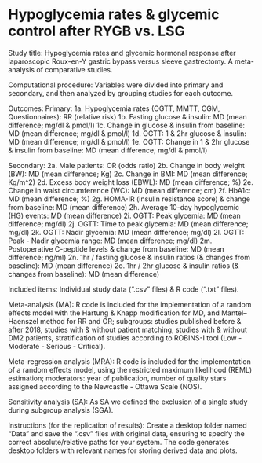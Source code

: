 # Hypoglycemia rates & glycemic control after RYGB vs. LSG

Study title: Hypoglycemia rates and glycemic hormonal response after laparoscopic Roux-en-Y gastric bypass versus sleeve gastrectomy. A meta-analysis of comparative studies.

Computational procedure: Variables were divided into primary and secondary, and then analyzed by grouping studies for each outcome.

Outcomes: 
Primary: 
1a. Hypoglycemia rates (OGTT, MMTT, CGM, Questionnaires): RR (relative risk)
1b. Fasting glucose & insulin: MD (mean difference; mg/dl & pmol/l)
1c. Change in glucose & insulin from baseline: MD (mean difference; mg/dl & pmol/l)
1d. OGTT: 1 & 2hr glucose & insulin: MD (mean difference; mg/dl & pmol/l)
1e. OGTT: Change in 1 & 2hr glucose & insulin from baseline: MD (mean difference; mg/dl & pmol/l)

Secondary: 
2a. Male patients: OR (odds ratio)
2b. Change in body weight (BW): MD (mean difference; Kg)
2c. Change in BMI: MD (mean difference; Kg/m^2)
2d. Excess body weight loss (EBWL): MD (mean difference; %)
2e. Change in waist circumference (WC): MD (mean difference; cm)
2f. HbA1c: MD (mean difference; %)
2g. HOMA-IR (insulin resistance score) & change from baseline: MD (mean difference)
2h. Average 10-day hypoglycemic (HG) events: MD (mean difference)
2i. OGTT: Peak glycemia: MD (mean difference; mg/dl)
2j. OGTT: Time to peak glycemia: MD (mean difference; mg/dl)
2k. OGTT: Nadir glycemia: MD (mean difference; mg/dl)
2l. OGTT: Peak - Nadir glycemia range: MD (mean difference; mg/dl)
2m. Postoperative C-peptide levels & change from baseline: MD (mean difference; ng/ml)
2n. 1hr / fasting glucose & insulin ratios (& changes from baseline): MD (mean difference)
2o. 1hr / 2hr glucose & insulin ratios (& changes from baseline): MD (mean difference)


Included items: Individual study data (“.csv” files) & R code (“.txt” files).

Meta-analysis (MA): R code is included for the implementation of a random effects model with the Hartung & Knapp modification for MD, and Mantel–Haenszel method for RR and OR; subgroups: studies published before & after 2018, studies with & without patient matching, studies with & without DM2 patients, stratification of studies according to ROBINS-I tool (Low - Moderate - Serious - Critical).

Meta-regression analysis (MRA): R code is included for the implementation of a random effects model, using the restricted maximum likelihood (REML) estimation; moderators: year of publication, number of quality stars assigned according to the Newcastle - Ottawa Scale (NOS).

Sensitivity analysis (SA): As SA we defined the exclusion of a single study during subgroup analysis (SGA).

Instructions (for the replication of results): Create a desktop folder named “Data” and save the “.csv” files with original data, ensuring to specify the correct absolute/relative paths for your system. The code generates desktop folders with relevant names for storing derived data and plots.
